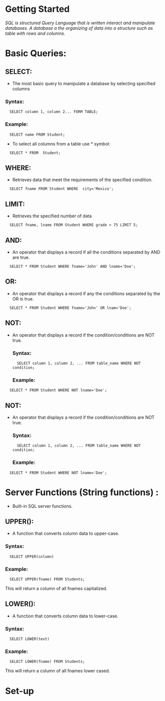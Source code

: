 # Getting Started 

_SQL is structured Query Language that is written interact and manipulate databases. A database a the organizing of data into a structure such as table with rows and columns._ 

# Basic Queries: 

## SELECT:
  -  The most basic query to manipulate a database by selecting specified columns 
  
  ### Syntax: 
  ```
    SELECT column 1, column 2... FORM TABLE;
  ```
  
  ### Example: 
  ```
    SELECT name FROM Student;
  ```

  - To select all columns from a table use * symbol: 

  ```
    SELECT * FROM  Student;
  ```

## WHERE:
  - Retrieves data that meet the requirements of the specified condition.
  ```
    SELECT fname FROM Student WHERE  city='Mexico';
  ```

## LIMIT:
  - Retrieves the specified number of data 

  ```
    SELECT fname, lname FROM Student WHERE grade > 75 LIMIT 5;
  ```

## AND:
  - An operator that displays a record if all the conditions separated by AND are true. 

  ```
    SELECT * FROM Student WHERE fname='John' AND lname='Doe';
  ```
## OR:
  - An operator that displays a record if any the conditions separated by the OR is true.

  ```
    SELECT * FROM Student WHERE fname='John' OR lnam='Doe';
  ```
## NOT: 
  - An operator that displays a record if the condition/conditions  are NOT true.

    ### Syntax: 

    ```
      SELECT column 1, column 2, ... FROM table_name WHERE NOT condition;
    ```

    ### Example: 
  ```
    SELECT * FROM Student WHERE NOT lname='Doe';
  ```
## NOT: 
  - An operator that displays a record if the condition/conditions  are NOT true.

    ### Syntax: 

    ```
      SELECT column 1, column 2, ... FROM table_name WHERE NOT condition;
    ```

    ### Example: 
  ```
    SELECT * FROM Student WHERE NOT lname='Doe';
  ```

# Server Functions (String functions) : 

 - Built-in SQL server functions.

  ## UPPER(): 
   - A function that converts column data to upper-case.

  ### Syntax: 
  ```
    SELECT UPPER(column)
  ```

  ### Example: 
  ```
    SELECT UPPER(fname) FROM Students;
  ```

  This will return a column of all fnames capitalized.

  ## LOWER(): 
   - A function that converts column data to lower-case.

  ### Syntax: 
  ```
    SELECT LOWER(text)
  ```

  ### Example: 
  ```
    SELECT LOWER(fname) FROM Students;
  ```

  This will return a column of all fnames lower cased.

# Set-up